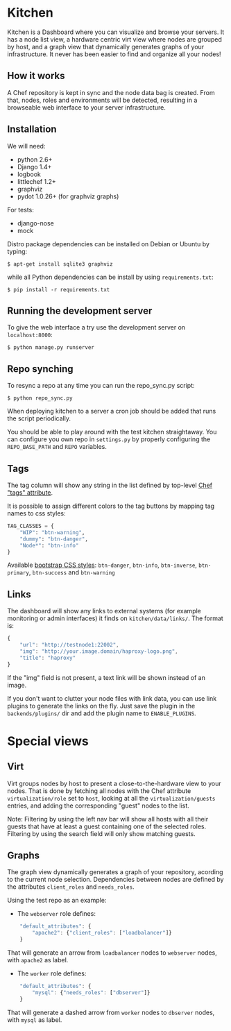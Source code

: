 # Kitchen

Kitchen is a Dashboard where you can visualize and browse your servers.
It has a node list view, a hardware centric virt view where nodes are grouped by
host, and a graph view that dynamically generates graphs of your infrastructure.
It never has been easier to find and organize all your nodes!

## How it works

A Chef repository is kept in sync and the node data bag is created. From that,
nodes, roles and environments will be detected, resulting in a browseable 
web interface to your server infrastructure. 

## Installation

We will need:

* python 2.6+
* Django 1.4+
* logbook
* littlechef 1.2+
* graphviz
* pydot 1.0.26+ (for graphviz graphs)

For tests:

* django-nose
* mock

Distro package dependencies can be installed on Debian or Ubuntu by typing:

    $ apt-get install sqlite3 graphviz

while all Python dependencies can be install by using `requirements.txt`:

    $ pip install -r requirements.txt

## Running the development server

To give the web interface a try use the development server on `localhost:8000`:

    $ python manage.py runserver

## Repo synching

To resync a repo at any time you can run the repo_sync.py script:

    $ python repo_sync.py

When deploying kitchen to a server a cron job should be added that runs the script
periodically.

You should be able to play around with the test kitchen straightaway. You can
configure you own repo in `settings.py` by properly configuring the `REPO_BASE_PATH`
and `REPO` variables.

## Tags

The tag column will show any string in the list defined by top-level [Chef "tags" attribute](http://wiki.opscode.com/display/chef/Recipes#Recipes-Tags).

It is possible to assign different colors to the tag buttons by mapping tag names to css styles:
```python
TAG_CLASSES = {
    "WIP": "btn-warning",
    "dummy": "btn-danger",
    "Node*": "btn-info"
}
```
Available [bootstrap CSS styles](http://twitter.github.com/bootstrap/base-css.html#buttons): `btn-danger`, `btn-info`, `btn-inverse`, `btn-primary`, `btn-success` and `btn-warning`

## Links

The dashboard will show any links to external systems (for example monitoring or
admin interfaces) it finds on `kitchen/data/links/`. The format is:

```javascript
{
    "url": "http://testnode1:22002",
    "img": "http://your.image.domain/haproxy-logo.png",
    "title": "haproxy"
}
```
If the "img" field is not present, a text link will be shown instead of an image.

If you don't want to clutter your node files with link data, you can use link plugins
to generate the links on the fly. Just save the plugin in the `backends/plugins/` dir
and add the plugin name to `ENABLE_PLUGINS`.

# Special views

## Virt

Virt groups nodes by host to present a close-to-the-hardware view to your
nodes. That is done by fetching all nodes with the Chef attribute `virtualization/role`
set to `host`, looking at all the `virtualization/guests` entries, and adding the
corresponding "guest" nodes to the list.

Note: Filtering by using the left nav bar will show all hosts with all their guests that
have at least a guest containing one of the selected roles. Filtering by using the
search field will only show matching guests.

## Graphs

The graph view dynamically generates a graph of your repository, acording to the
current node selection. Dependencies between nodes are defined by the attributes
`client_roles` and `needs_roles`.

Using the test repo as an example:

* The `webserver` role defines:

```javascript
    "default_attributes": {
        "apache2": {"client_roles": ["loadbalancer"]}
    }
```
That will generate an arrow from `loadbalancer` nodes to `webserver` nodes,
with `apache2` as label.

* The `worker` role defines:

```javascript
    "default_attributes": {
        "mysql": {"needs_roles": ["dbserver"]}
    }
```

That will generate a dashed arrow from `worker` nodes to `dbserver` nodes,
with `mysql` as label.
